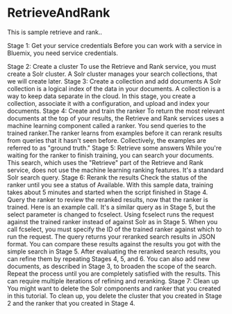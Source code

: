 # RetrieveAndRank

This is sample retrieve and rank..

Stage 1: Get your service credentials
Before you can work with a service in Bluemix, you need service credentials. 

Stage 2: Create a cluster
To use the Retrieve and Rank service, you must create a Solr cluster. A Solr cluster manages your search collections, that we will create later.
Stage 3: Create a collection and add documents
A Solr collection is a logical index of the data in your documents. A collection is a way to keep data separate in the cloud. In this stage, you create a collection, associate it with a configuration, and upload and index your documents.
Stage 4: Create and train the ranker
To return the most relevant documents at the top of your results, the Retrieve and Rank services uses a machine learning component called a ranker. You send queries to the trained ranker.The ranker learns from examples before it can rerank results from queries that it hasn't seen before. Collectively, the examples are referred to as "ground truth."
Stage 5: Retrieve some answers
While you're waiting for the ranker to finish training, you can search your documents. This search, which uses the "Retrieve" part of the Retrieve and Rank service, does not use the machine learning ranking features. It's a standard Solr search query.
Stage 6: Rerank the results
Check the status of the ranker until you see a status of Available. With this sample data, training takes about 5 minutes and started when the script finished in Stage 4.
Query the ranker to review the reranked results, now that the ranker is trained.
Here is an example call. It's a similar query as in Stage 5, but the select parameter is changed to fcselect. Using fcselect runs the request against the trained ranker instead of against Solr as in Stage 5. When you call fcselect, you must specify the ID of the trained ranker against which to run the request.
The query returns your reranked search results in JSON format. You can compare these results against the results you got with the simple search in Stage 5.
After evaluating the reranked search results, you can refine them by repeating Stages 4, 5, and 6. You can also add new documents, as described in Stage 3, to broaden the scope of the search. Repeat the process until you are completely satisfied with the results. This can require multiple iterations of refining and reranking.
Stage 7: Clean up
You might want to delete the Solr components and ranker that you created in this tutorial. To clean up, you delete the cluster that you created in Stage 2 and the ranker that you created in Stage 4.
